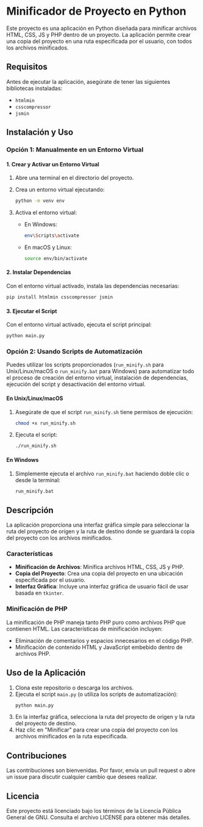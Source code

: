 # Minificador de Proyecto en Python

Este proyecto es una aplicación en Python diseñada para minificar archivos HTML, CSS, JS y PHP dentro de un proyecto. La aplicación permite crear una copia del proyecto en una ruta especificada por el usuario, con todos los archivos minificados.

## Requisitos

Antes de ejecutar la aplicación, asegúrate de tener las siguientes bibliotecas instaladas:

- `htmlmin`
- `csscompressor`
- `jsmin`

## Instalación y Uso

### Opción 1: Manualmente en un Entorno Virtual

#### 1. Crear y Activar un Entorno Virtual

1. Abre una terminal en el directorio del proyecto.
2. Crea un entorno virtual ejecutando:

   ```bash
   python -m venv env
   ```

3. Activa el entorno virtual:

   - En Windows:
     ```bash
     env\Scripts\activate
     ```
   - En macOS y Linux:
     ```bash
     source env/bin/activate
     ```

#### 2. Instalar Dependencias

Con el entorno virtual activado, instala las dependencias necesarias:

```bash
pip install htmlmin csscompressor jsmin
```

#### 3. Ejecutar el Script

Con el entorno virtual activado, ejecuta el script principal:

```bash
python main.py
```

### Opción 2: Usando Scripts de Automatización

Puedes utilizar los scripts proporcionados (`run_minify.sh` para Unix/Linux/macOS o `run_minify.bat` para Windows) para automatizar todo el proceso de creación del entorno virtual, instalación de dependencias, ejecución del script y desactivación del entorno virtual.

#### En Unix/Linux/macOS

1. Asegúrate de que el script `run_minify.sh` tiene permisos de ejecución:

   ```bash
   chmod +x run_minify.sh
   ```

2. Ejecuta el script:

   ```bash
   ./run_minify.sh
   ```

#### En Windows

1. Simplemente ejecuta el archivo `run_minify.bat` haciendo doble clic o desde la terminal:

   ```cmd
   run_minify.bat
   ```

## Descripción

La aplicación proporciona una interfaz gráfica simple para seleccionar la ruta del proyecto de origen y la ruta de destino donde se guardará la copia del proyecto con los archivos minificados.

### Características

- **Minificación de Archivos**: Minifica archivos HTML, CSS, JS y PHP.
- **Copia del Proyecto**: Crea una copia del proyecto en una ubicación especificada por el usuario.
- **Interfaz Gráfica**: Incluye una interfaz gráfica de usuario fácil de usar basada en `tkinter`.

### Minificación de PHP

La minificación de PHP maneja tanto PHP puro como archivos PHP que contienen HTML. Las características de minificación incluyen:

- Eliminación de comentarios y espacios innecesarios en el código PHP.
- Minificación de contenido HTML y JavaScript embebido dentro de archivos PHP.

## Uso de la Aplicación

1. Clona este repositorio o descarga los archivos.
2. Ejecuta el script `main.py` (o utiliza los scripts de automatización):
   ```bash
   python main.py
   ```
3. En la interfaz gráfica, selecciona la ruta del proyecto de origen y la ruta del proyecto de destino.
4. Haz clic en "Minificar" para crear una copia del proyecto con los archivos minificados en la ruta especificada.

## Contribuciones

Las contribuciones son bienvenidas. Por favor, envía un pull request o abre un issue para discutir cualquier cambio que desees realizar.

## Licencia

Este proyecto está licenciado bajo los términos de la Licencia Pública General de GNU. Consulta el archivo LICENSE para obtener más detalles.
